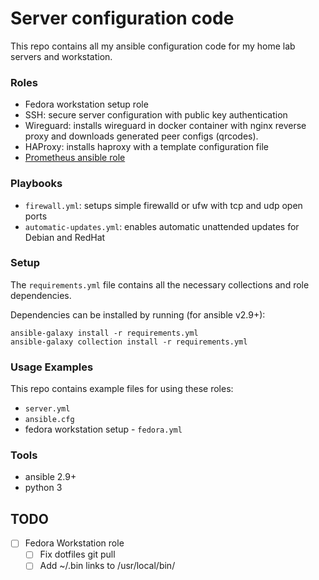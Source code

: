 # Server configuration code

This repo contains all my ansible configuration code for my home lab servers and workstation.

### Roles

- Fedora workstation setup role
- SSH: secure server configuration with public key authentication
- Wireguard: installs wireguard in docker container with nginx reverse proxy and downloads generated peer configs (qrcodes).
- HAProxy: installs haproxy with a template configuration file
- [Prometheus ansible role](https://github.com/LexVar/ansible-prometheus)

### Playbooks

- `firewall.yml`: setups simple firewalld or ufw with tcp and udp open ports
- `automatic-updates.yml`: enables automatic unattended updates for Debian and RedHat

### Setup

The `requirements.yml` file contains all the necessary collections and role dependencies.

Dependencies can be installed by running (for ansible v2.9+):

	ansible-galaxy install -r requirements.yml
	ansible-galaxy collection install -r requirements.yml

### Usage Examples

This repo contains example files for using these roles:
- `server.yml`
- `ansible.cfg`
- fedora workstation setup - `fedora.yml`

### Tools
- ansible 2.9+
- python 3

## TODO

- [ ] Fedora Workstation role
	- [ ] Fix dotfiles git pull
	- [ ] Add ~/.bin links to /usr/local/bin/
